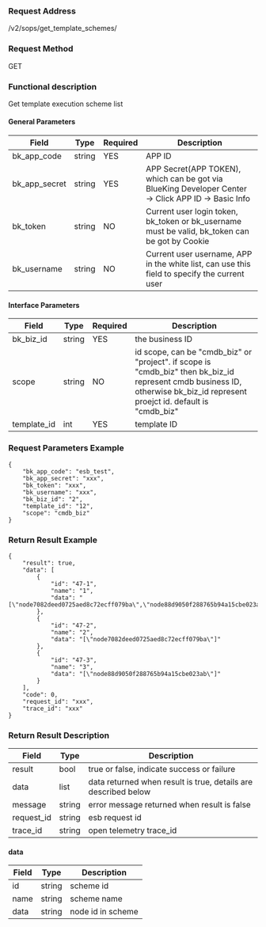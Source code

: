 ### Request Address

/v2/sops/get_template_schemes/

### Request Method

GET

### Functional description

Get template execution scheme list

#### General Parameters

|   Field         |  Type       | Required |  Description    |
|-----------------|-------------|---------|------------------|
|   bk_app_code   |   string    |   YES    |  APP ID |
|   bk_app_secret |   string    |   YES    |  APP Secret(APP TOKEN), which can be got via BlueKing Developer Center -> Click APP ID -> Basic Info |
|   bk_token      |   string    |   NO     |  Current user login token, bk_token or bk_username must be valid, bk_token can be got by Cookie      |
|   bk_username   |   string    |   NO     |  Current user username, APP in the white list, can use this field to specify the current user        |

#### Interface Parameters

|   Field         |  Type       | Required |  Description     |
|-----------------|-------------|---------|------------------|
|   bk_biz_id   |   string   |   YES   |  the business ID             |
|   scope       |   string     |   NO   | id scope, can be "cmdb_biz" or "project". if scope is "cmdb_biz" then bk_biz_id represent cmdb business ID, otherwise bk_biz_id represent proejct id. default is "cmdb_biz" |
|   template_id       |   int     |   YES   |  template ID |

### Request Parameters Example

```
{
    "bk_app_code": "esb_test",
    "bk_app_secret": "xxx",
    "bk_token": "xxx",
    "bk_username": "xxx",
    "bk_biz_id": "2",
    "template_id": "12",
    "scope": "cmdb_biz"
}
```

### Return Result Example

```
{
    "result": true,
    "data": [
        {
            "id": "47-1",
            "name": "1",
            "data": "[\"node7082deed0725aed8c72ecff079ba\",\"node88d9050f288765b94a15cbe023ab\"]"
        },
        {
            "id": "47-2",
            "name": "2",
            "data": "[\"node7082deed0725aed8c72ecff079ba\"]"
        },
        {
            "id": "47-3",
            "name": "3",
            "data": "[\"node88d9050f288765b94a15cbe023ab\"]"
        }
    ],
    "code": 0,
    "request_id": "xxx",
    "trace_id": "xxx"
}
```

### Return Result Description

| Field      | Type      | Description      |
|-----------|----------|-----------|
|  result   |    bool    |      true or false, indicate success or failure                      |
|  data     |    list    |      data returned when result is true, details are described below  |
|  message  |    string  |      error message returned when result is false                     |
|  request_id     |    string  | esb request id         |
|  trace_id     |    string  | open telemetry trace_id       |

#### data
| Field      | Type      | Description      |
| ------------  | ---------- | ------------------------------ |
|  id  | string     | scheme id           |
|  name  | string     | scheme name           |
|  data  | string     | node id in scheme  |